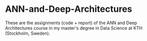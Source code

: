 # ANN-and-Deep-Architectures
These are the assignments (code + report) of the ANN and Deep Architectures course in my master's degree in Data Science at KTH (Stockholm, Sweden).
